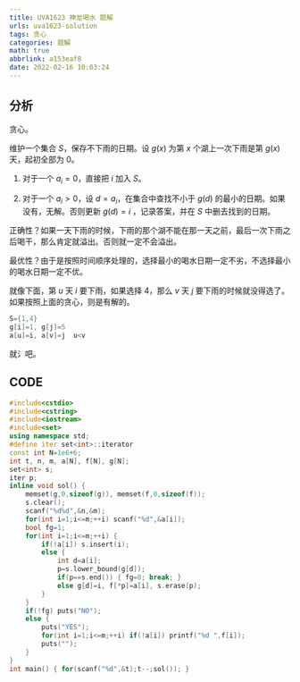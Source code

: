 ```yaml
---
title: UVA1623 神龙喝水 题解
urls: uva1623-solution
tags: 贪心
categories: 题解
math: true
abbrlink: a153eaf8
date: 2022-02-16 10:03:24
---
```


## 分析

贪心。

维护一个集合 $S$，保存不下雨的日期。设 $g(x)$ 为第 $x$ 个湖上一次下雨是第 $g(x)$ 天，起初全部为 0。

<!--more-->

1. 对于一个 $a_i = 0$，直接把 $i$ 加入 $S$。

2. 对于一个 $a_i > 0$，设 $d=a_i$，在集合中查找不小于 $g(d)$ 的最小的日期。如果没有，无解。否则更新 $g(d)=i$ ，记录答案，并在 $S$ 中删去找到的日期。

正确性？如果一天下雨的时候，下雨的那个湖不能在那一天之前，最后一次下雨之后喝干，那么肯定就溢出。否则就一定不会溢出。

最优性？由于是按照时间顺序处理的，选择最小的喝水日期一定不劣，不选择最小的喝水日期一定不优。

就像下面，第 $u$ 天 $i$ 要下雨，如果选择 4，那么 $v$ 天 $j$ 要下雨的时候就没得选了。如果按照上面的贪心，则是有解的。

```cpp
S={1,4}
g[i]=1, g[j]=5
a[u]=i, a[v]=j  u<v
```



就氵吧。

## CODE

```cpp
#include<cstdio>
#include<cstring>
#include<iostream>
#include<set>
using namespace std;
#define iter set<int>::iterator
const int N=1e6+6;
int t, n, m, a[N], f[N], g[N];
set<int> s;
iter p;
inline void sol() {
    memset(g,0,sizeof(g)), memset(f,0,sizeof(f));
    s.clear();
    scanf("%d%d",&n,&m);
    for(int i=1;i<=m;++i) scanf("%d",&a[i]);
    bool fg=1;
    for(int i=1;i<=m;++i) {
        if(!a[i]) s.insert(i);
        else {
            int d=a[i];
            p=s.lower_bound(g[d]);
            if(p==s.end()) { fg=0; break; }
            else g[d]=i, f[*p]=a[i], s.erase(p);
        }
    }
    if(!fg) puts("NO");
    else {
        puts("YES");
        for(int i=1;i<=m;++i) if(!a[i]) printf("%d ",f[i]);
        puts("");
    }
}
int main() { for(scanf("%d",&t);t--;sol()); }
```

